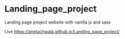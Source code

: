 # Landing_page_project
Landing page project website with vanilla js and sass

Live https://anetachwala.github.io/Landing_page_project/
